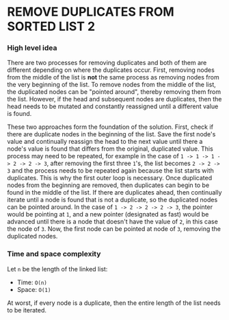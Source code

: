 # REMOVE DUPLICATES FROM SORTED LIST 2

### High level idea

There are two processes for removing duplicates and both of them are different depending on where the duplicates occur. First, removing nodes from the middle of the list is **not** the same process as removing nodes from the very beginning of the list. To remove nodes from the middle of the list, the duplicated nodes can be "pointed around", thereby removing them from the list. However, if the head and subsequent nodes are duplicates, then the head needs to be mutated and constantly reassigned until a different value is found.

These two approaches form the foundation of the solution. First, check if there are duplicate nodes in the beginning of the list. Save the first node's value and continually reassign the head to the next value until there a node's value is found that differs from the original, duplicated value. This process may need to be repeated, for example in the case of `1 -> 1 -> 1 -> 2 -> 2 -> 3`, after removing the first three `1`'s, the list becomes `2 -> 2 -> 3` and the process needs to be repeated again because the list starts with duplicates. This is why the first outer loop is necessary. Once duplicated nodes from the beginning are removed, then duplicates can begin to be found in the middle of the list. If there are duplicates ahead, then continually iterate until a node is found that is not a duplicate, so the duplicated nodes can be pointed around. In the case of `1 -> 2 -> 2 -> 2 -> 3`, the pointer would be pointing at `1`, and a new pointer (designated as fast) would be advanced until there is a node that doesn't have the value of `2`, in this case the node of `3`. Now, the first node can be pointed at node of `3`, removing the duplicated nodes.

### Time and space complexity

Let `n` be the length of the linked list:

- Time: `O(n)` <br>
- Space: `O(1)` <br>

At worst, if every node is a duplicate, then the entire length of the list needs to be iterated.
